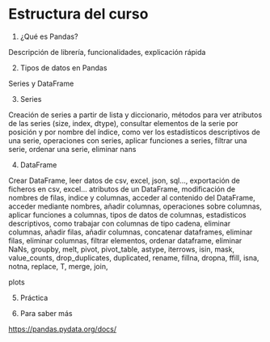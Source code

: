 # Estructura del curso

1. ¿Qué es Pandas?

Descripción de librería, funcionalidades, explicación rápida

2. Tipos de datos en Pandas

Series y DataFrame

3. Series

Creación de series a partir de lista y diccionario, métodos para ver atributos de las series (size, index, dtype), consultar elementos de la serie por posición y por nombre del índice, como ver los estadísticos descriptivos de una serie, operaciones con series, aplicar funciones a series, filtrar una serie, ordenar una serie, eliminar nans

4. DataFrame

Crear DataFrame, leer datos de csv, excel, json, sql..., exportación de ficheros en csv, excel... atributos de un DataFrame, modificación de nombres de filas, indice y columnas, acceder al contenido del DataFrame, acceder mediante nombres, añadir columnas, operaciones sobre columnas, aplicar funciones a columnas, tipos de datos de columnas, estadisticos descriptivos, como trabajar con columnas de tipo cadena, eliminar columnas, añadir filas, añadir columnas, concatenar dataframes, eliminar filas, eliminar columnas, filtrar elementos, ordenar dataframe, eliminar NaNs, groupby, melt, pivot, pivot_table, astype, iterrows, isin,  mask, value_counts, drop_duplicates, duplicated, rename, fillna, dropna, ffill, isna, notna, replace, T, merge, join, 

plots

5. Práctica

6. Para saber más

https://pandas.pydata.org/docs/